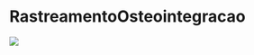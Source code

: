 ﻿# RastreamentoOsteointegracao
 
 ![](https://github.com/LuizFelipee96/RastreamentoOsteointegracao/blob/main/gif.gif)
